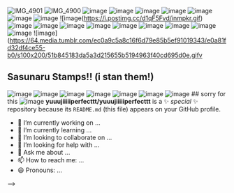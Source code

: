 ![IMG_4901](https://github.com/user-attachments/assets/73edc68a-f289-429d-8462-62809941dac5)
![IMG_4900](https://github.com/user-attachments/assets/2d30c88b-b0dc-4453-a3c2-cf92945124c4)
![image](https://i.postimg.cc/DzT5bcKv/tumblr-9d2c1e47f4a960ea6737836b3c917c8b-faf66db9-100.png)
![image](https://files.catbox.moe/tuzb96.gif)
![image](https://files.catbox.moe/rzjxa9.png)
![image](https://64.media.tumblr.com/defe3afa688a8a574a4b3bc123804e34/0d3c0d3b30e5ba58-f8/s100x200/60b4b8c6f7def13b30eef434857296760fa1ac8c.pnj)
![image](https://64.media.tumblr.com/92b66b9fabda221c3af8bc68ee778b15/814c37176a513030-bf/s100x200/d5ff01e80ed11512648d75de4fc39352ecffb2f5.pnj)
![image](https://i.postimg.cc/qvVCN9gQ/tumblr-bad6c20226b3e46830f5d3f14f0dc0cb-a9253054-100.png)
![image](https://i.postimg.cc/tTVgh24V/4soyy4.png)
![image(https://i.postimg.cc/d1qF5Fvd/inmpkr.gif)
![image](https://i.postimg.cc/HxypJzpv/f3a6is.gif)
![image](https://i.postimg.cc/ZKF5Fw61/ii5fjk.png)
![image](https://i.postimg.cc/ZYvFNKLW/mnfojg.gif)
![image](https://i.postimg.cc/YqcXk4rb/38.png)
![image](https://i.postimg.cc/Y2QPvNyJ/95.webp)
![image](https://i.postimg.cc/hGKbvx61/11.png)
![image](https://64.media.tumblr.com/18efec6e8145249b5819c527f21df367/a2c22d45d485e6f7-52/s100x200/a6ed2c00d0138bd1ae451123f09caf40800ddf4c.gifv)
![image](https://64.media.tumblr.com/1aa66a56db7b0f3f2d4234bc5b2579a8/2078da70eb74e1c0-a1/s100x200/203a65381edb1b550de34870e62a494062bcbd75.webp)
![image](https://images-wixmp-ed30a86b8c4ca887773594c2.wixmp.com/f/dafb6d73-2160-495a-ae20-b3f50082b6ff/d15jm3t-9ac8dfe0-7d9f-4d0a-926d-25fbf62b173e.gif?token=eyJ0eXAiOiJKV1QiLCJhbGciOiJIUzI1NiJ9.eyJzdWIiOiJ1cm46YXBwOjdlMGQxODg5ODIyNjQzNzNhNWYwZDQxNWVhMGQyNmUwIiwiaXNzIjoidXJuOmFwcDo3ZTBkMTg4OTgyMjY0MzczYTVmMGQ0MTVlYTBkMjZlMCIsIm9iaiI6W1t7InBhdGgiOiJcL2ZcL2RhZmI2ZDczLTIxNjAtNDk1YS1hZTIwLWIzZjUwMDgyYjZmZlwvZDE1am0zdC05YWM4ZGZlMC03ZDlmLTRkMGEtOTI2ZC0yNWZiZjYyYjE3M2UuZ2lmIn1dXSwiYXVkIjpbInVybjpzZXJ2aWNlOmZpbGUuZG93bmxvYWQiXX0.fhsJnCIXK0XruJjNg-dDZ5xHrcz_pGPEt6LLEjvg-D4)
![image](https://64.media.tumblr.com/ec0a9c5a8c16f6d79e85b5ef91019343/e0a81fd32df4ce55-b0/s100x200/51b845183da5a3d215655b5194963f40cd695d0e.gifv
## Sasunaru Stamps!! (i stan them!)
![image](https://64.media.tumblr.com/f3684b3d0572fc8e333b736995b4bed4/0c9d6b33bcece83c-27/s100x200/46001306742557758f0f023ec2448648bd64836e.gifv)
![image](https://64.media.tumblr.com/f43b24db9e28229ffc5ca8d0af7b2f30/0c9d6b33bcece83c-b2/s100x200/d5bb909bc5c28cc27d9327876118623dd3287b69.pnj)
![image](https://64.media.tumblr.com/1ec8bf3c90bb8c721c81982b2fb8ab37/0c9d6b33bcece83c-c3/s100x200/5fdae3dcbee4f62159447cc1cda7971fac7fd498.gifv)
![image](https://64.media.tumblr.com/3157443e7f9ed83bbd2ec11f8b80f721/0c9d6b33bcece83c-27/s100x200/1519fa7ea75393c67e7ffb3c2c50356cbaa91c71.gifv)
![image](https://64.media.tumblr.com/559d40d9ce84bf74592ef9ad461008d2/3e50603728b5b05a-cb/s75x75_c1/ed3879e223cfa3c6a2f5daf55d6592ccac246897.gifv)
![image](https://64.media.tumblr.com/fb2f260d9e2bb0d9b5cb773ee48ca62c/3e50603728b5b05a-c0/s100x200/30f76051a985bfe221d4b792f3429a9c7a238d58.jpg)
![image](https://64.media.tumblr.com/36c07a66d67915ea428f2c4978e0a566/3e50603728b5b05a-ee/s100x200/77b5bf60ccaeb523befddcb519c0c37bed4c2b49.gifv) ## sorry for this
![image](https://64.media.tumblr.com/817ff67e9c2fc3b9b4e0683c81f5edc8/3e50603728b5b05a-f8/s100x200/552616b55bbd4eb0b08b10833cf0d2db0fbfeb2c.gifv)
**yuuujiiiiiperfecttt/yuuujiiiiiperfecttt** is a ✨ _special_ ✨ repository because its `README.md` (this file) appears on your GitHub profile.



- 🔭 I’m currently working on ...
- 🌱 I’m currently learning ...
- 👯 I’m looking to collaborate on ...
- 🤔 I’m looking for help with ...
- 💬 Ask me about ...
- 📫 How to reach me: ...
- 😄 Pronouns: ...

-->
